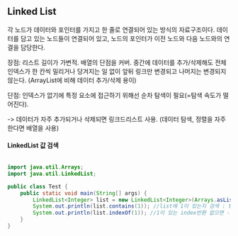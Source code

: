 ## Linked List
각 노드가 데이터와 포인터를 가지고 한 줄로 연결되어 있는 방식의 자료구조이다.
데이터를 담고 있는 노드들이 연결되어 있고, 노드의 포인터가 이전 노드와 다음 노드와의 연결을 담당한다.


장점: 리스트 길이가 가변적. 배열의 단점을 커버. 중간에 데이터를 추가/삭제해도 전체 인덱스가 한 칸씩 밀리거나 당겨지는 일 없이 앞뒤 링크만 변경되고 나머지는 변경되지 않는다.
(ArrayList에 비해 데이터 추가/삭제 용이)


단점: 인덱스가 없기에 특정 요소에 접근하기 위해선 순차 탐색이 필요(=탐색 속도가 떨어진다).

-> 데이터가 자주 추가되거나 삭제되면 링크드리스트 사용.
(데이터 탐색, 정렬을 자주 한다면 배열을 사용)


#### LinkedList 값 검색
```java

import java.util.Arrays;
import java.util.LinkedList;

public class Test {
    public static void main(String[] args) {
        LinkedList<Integer> list = new LinkedList<Integer>(Arrays.asList(1,2,3));
        System.out.println(list.contains(1)); //list에 1이 있는지 검색 : true
        System.out.println(list.indexOf(1)); //1이 있는 index반환 없으면 -1
    }
}

```
